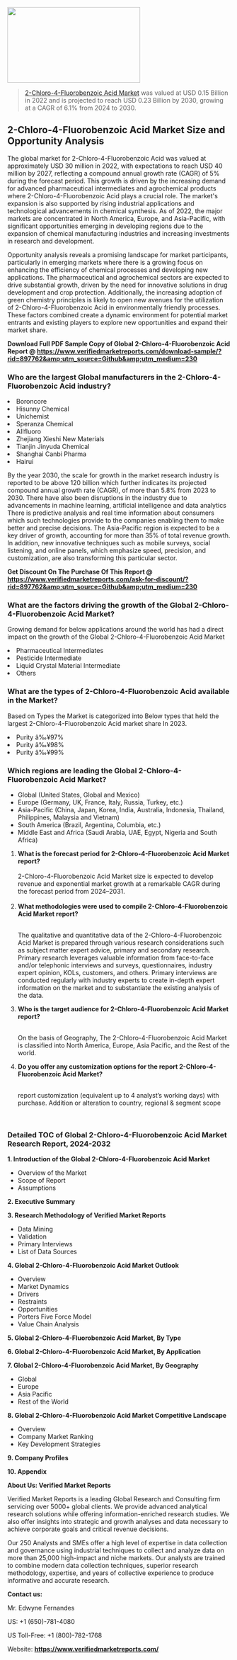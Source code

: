 <img src="https://ffe5etoiles.com/wp-content/uploads/2024/12/MST1-300x171.png" alt="" width="300" height="171" class="alignnone size-medium wp-image-20088" /><blockquote><p><p><a href="https://www.verifiedmarketreports.com/download-sample/?rid=897762&utm_source=Github&utm_medium=230" target="_blank">2-Chloro-4-Fluorobenzoic Acid Market</a> was valued at USD 0.15 Billion in 2022 and is projected to reach USD 0.23 Billion by 2030, growing at a CAGR of 6.1% from 2024 to 2030.</p></blockquote><p><h2>2-Chloro-4-Fluorobenzoic Acid Market Size and Opportunity Analysis</h2><p>The global market for 2-Chloro-4-Fluorobenzoic Acid was valued at approximately USD 30 million in 2022, with expectations to reach USD 40 million by 2027, reflecting a compound annual growth rate (CAGR) of 5% during the forecast period. This growth is driven by the increasing demand for advanced pharmaceutical intermediates and agrochemical products where 2-Chloro-4-Fluorobenzoic Acid plays a crucial role. The market's expansion is also supported by rising industrial applications and technological advancements in chemical synthesis. As of 2022, the major markets are concentrated in North America, Europe, and Asia-Pacific, with significant opportunities emerging in developing regions due to the expansion of chemical manufacturing industries and increasing investments in research and development.</p><p>Opportunity analysis reveals a promising landscape for market participants, particularly in emerging markets where there is a growing focus on enhancing the efficiency of chemical processes and developing new applications. The pharmaceutical and agrochemical sectors are expected to drive substantial growth, driven by the need for innovative solutions in drug development and crop protection. Additionally, the increasing adoption of green chemistry principles is likely to open new avenues for the utilization of 2-Chloro-4-Fluorobenzoic Acid in environmentally friendly processes. These factors combined create a dynamic environment for potential market entrants and existing players to explore new opportunities and expand their market share.</p></p><p class=""><strong>Download Full PDF Sample Copy of Global 2-Chloro-4-Fluorobenzoic Acid Report @ <a href="https://www.verifiedmarketreports.com/download-sample/?rid=897762&amp;utm_source=Github&amp;utm_medium=230" target="_blank">https://www.verifiedmarketreports.com/download-sample/?rid=897762&amp;utm_source=Github&amp;utm_medium=230</a></strong></p><h3 id="" class="">Who are the largest Global manufacturers in the 2-Chloro-4-Fluorobenzoic Acid industry?</h3><p><li>Boroncore</li><li> Hisunny Chemical</li><li> Unichemist</li><li> Speranza Chemical</li><li> AIIfluoro</li><li> Zhejiang Xieshi New Materials</li><li> Tianjin Jinyuda Chemical</li><li> Shanghai Canbi Pharma</li><li> Hairui</li></p><div class=""><div class="" dir="" data-message-author-role="" data-message-id="" data-message-model-slug=""><div class=""><div class=""><div class=""><div class="" dir="" data-message-author-role="" data-message-id="" data-message-model-slug=""><div class=""><div class=""><p>By the year 2030, the scale for growth in the market research industry is reported to be above 120 billion which further indicates its projected compound annual growth rate (CAGR), of more than 5.8% from 2023 to 2030. There have also been disruptions in the industry due to advancements in machine learning, artificial intelligence and data analytics There is predictive analysis and real time information about consumers which such technologies provide to the companies enabling them to make better and precise decisions. The Asia-Pacific region is expected to be a key driver of growth, accounting for more than 35% of total revenue growth. In addition, new innovative techniques such as mobile surveys, social listening, and online panels, which emphasize speed, precision, and customization, are also transforming this particular sector.</p><p><strong>Get Discount On The Purchase Of This Report @&nbsp; <a href="https://www.verifiedmarketreports.com/ask-for-discount/?rid=897762&amp;utm_source=Github&amp;utm_medium=230" target="_blank">https://www.verifiedmarketreports.com/ask-for-discount/?rid=897762&amp;utm_source=Github&amp;utm_medium=230</a></strong></p></div></div></div></div></div></div></div></div><h3 id="" class="">What are the factors driving the growth of the Global 2-Chloro-4-Fluorobenzoic Acid Market?</h3><p id="" class="">Growing demand for below applications around the world has had a direct impact on the growth of the Global 2-Chloro-4-Fluorobenzoic Acid Market</p><p id="" class=""><li>Pharmaceutical Intermediates</li><li> Pesticide Intermediate</li><li> Liquid Crystal Material Intermediate</li><li> Others</li></p><h3 id="" class="">What are the types of 2-Chloro-4-Fluorobenzoic Acid available in the Market?</h3><p id="" class="">Based on Types the Market is categorized into Below types that held the largest 2-Chloro-4-Fluorobenzoic Acid market share In 2023.</p><p id="" class=""><li>Purity â‰¥97%</li><li> Purity â‰¥98%</li><li> Purity â‰¥99%</li></p><h3 id="" class="">Which regions are leading the Global 2-Chloro-4-Fluorobenzoic Acid Market?</h3><ul><li>Global (United States, Global and Mexico)</li><li>Europe (Germany, UK, France, Italy, Russia, Turkey, etc.)</li><li>Asia-Pacific (China, Japan, Korea, India, Australia, Indonesia, Thailand, Philippines, Malaysia and Vietnam)</li><li>South America (Brazil, Argentina, Columbia, etc.)</li><li>Middle East and Africa (Saudi Arabia, UAE, Egypt, Nigeria and South Africa)</li></ul><p><ol><li><strong>What is the forecast period for 2-Chloro-4-Fluorobenzoic Acid Market report?<br /></strong><br /><span data-sheets-root="1" data-sheets-value="{&quot;1&quot;:2,&quot;2&quot;:&quot;XXXX size is expected to develop revenue and exponential market growth at a remarkable CAGR during the forecast period from 2024&ndash;2030.&quot;}" data-sheets-userformat="{&quot;2&quot;:12674,&quot;4&quot;:{&quot;1&quot;:2,&quot;2&quot;:16776960},&quot;10&quot;:2,&quot;11&quot;:0,&quot;15&quot;:&quot;Arial&quot;,&quot;16&quot;:12}">2-Chloro-4-Fluorobenzoic Acid Market size is expected to develop revenue and exponential market growth at a remarkable CAGR during the forecast period from 2024&ndash;2031.</span><br /><br /></li><li><strong>What methodologies were used to compile 2-Chloro-4-Fluorobenzoic Acid Market report?<br /><br /></strong><p>The qualitative and quantitative data of the&nbsp;2-Chloro-4-Fluorobenzoic Acid Market is prepared through various research considerations such as subject matter expert advice, primary and secondary research. Primary research leverages valuable information from face-to-face and/or telephonic interviews and surveys, questionnaires, industry expert opinion, KOLs, customers, and others. Primary interviews are conducted regularly with industry experts to create in-depth expert information on the market and to substantiate the existing analysis of the data.&nbsp;</p></li><li><strong>Who is the target audience for 2-Chloro-4-Fluorobenzoic Acid Market report?<br /><br /></strong><p>On the basis of Geography, The&nbsp;2-Chloro-4-Fluorobenzoic Acid Market is classified into North America, Europe, Asia Pacific, and the Rest of the world.</p></li><li><strong>Do you offer any customization options for the report 2-Chloro-4-Fluorobenzoic Acid Market?<br /><br /></strong><p>report customization (equivalent up to 4 analyst&rsquo;s working days) with purchase. Addition or alteration to country, regional &amp; segment scope</p><p>&nbsp;</p></li></ol></p><h3 id="" class="">Detailed TOC of Global 2-Chloro-4-Fluorobenzoic Acid Market Research Report, 2024-2032</h3><p id="" class=""><strong>1. Introduction of the Global 2-Chloro-4-Fluorobenzoic Acid Market</strong></p><ul><li>Overview of the Market</li><li>Scope of Report</li><li>Assumptions</li></ul><p id="" class=""><strong>2. Executive Summary</strong></p><p id="" class=""><strong>3. Research Methodology of&nbsp;Verified Market Reports</strong></p><ul><li>Data Mining</li><li>Validation</li><li>Primary Interviews</li><li>List of Data Sources</li></ul><p id="" class=""><strong>4. Global 2-Chloro-4-Fluorobenzoic Acid Market Outlook</strong></p><ul><li>Overview</li><li>Market Dynamics</li><li>Drivers</li><li>Restraints</li><li>Opportunities</li><li>Porters Five Force Model</li><li>Value Chain Analysis</li></ul><p id="" class=""><strong>5. Global 2-Chloro-4-Fluorobenzoic Acid Market, By&nbsp;Type</strong></p><p id="" class=""><strong>6. Global 2-Chloro-4-Fluorobenzoic Acid Market, By Application</strong></p><p id="" class=""><strong>7. Global 2-Chloro-4-Fluorobenzoic Acid Market, By Geography</strong></p><ul><li>Global</li><li>Europe</li><li>Asia Pacific</li><li>Rest of the World</li></ul><p id="" class=""><strong>8. Global 2-Chloro-4-Fluorobenzoic Acid Market Competitive Landscape</strong></p><ul><li>Overview</li><li>Company Market Ranking</li><li>Key Development Strategies</li></ul><p id="" class=""><strong>9. Company Profiles</strong></p><p id="" class=""><strong>10. Appendix</strong></p><p id="" class=""><strong>About Us: Verified Market Reports</strong></p><p id="" class="">Verified Market Reports is a leading Global Research and Consulting firm servicing over 5000+ global clients. We provide advanced analytical research solutions while offering information-enriched research studies. We also offer insights into strategic and growth analyses and data necessary to achieve corporate goals and critical revenue decisions.</p><p id="" class="">Our 250 Analysts and SMEs offer a high level of expertise in data collection and governance using industrial techniques to collect and analyze data on more than 25,000 high-impact and niche markets. Our analysts are trained to combine modern data collection techniques, superior research methodology, expertise, and years of collective experience to produce informative and accurate research.</p><p id="" class=""><strong>Contact us:</strong></p><p id="" class="">Mr. Edwyne Fernandes</p><p id="" class="">US: +1 (650)-781-4080</p><p id="" class="">US Toll-Free: +1 (800)-782-1768</p><p id="" class="">Website: <a target="" data-test-app-aware-link=""><strong>https://www.verifiedmarketreports.com/</strong></a></p>
